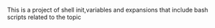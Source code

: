 This is a project of shell init,variables and expansions that include bash scripts related to the topic
